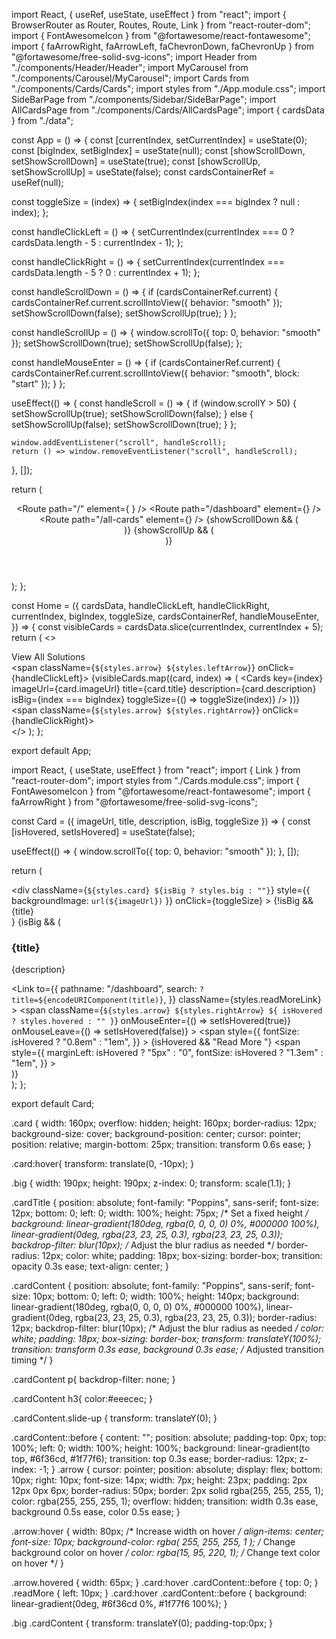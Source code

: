 import React, { useRef, useState, useEffect } from "react";
import { BrowserRouter as Router, Routes, Route, Link } from "react-router-dom";
import { FontAwesomeIcon } from "@fortawesome/react-fontawesome";
import { faArrowRight, faArrowLeft, faChevronDown, faChevronUp } from "@fortawesome/free-solid-svg-icons";
import Header from "./components/Header/Header";
import MyCarousel from "./components/Carousel/MyCarousel";
import Cards from "./components/Cards/Cards";
import styles from "./App.module.css";
import SideBarPage from "./components/Sidebar/SideBarPage";
import AllCardsPage from "./components/Cards/AllCardsPage";
import { cardsData } from "./data";

const App = () => {
  const [currentIndex, setCurrentIndex] = useState(0);
  const [bigIndex, setBigIndex] = useState(null);
  const [showScrollDown, setShowScrollDown] = useState(true);
  const [showScrollUp, setShowScrollUp] = useState(false);
  const cardsContainerRef = useRef(null);

  const toggleSize = (index) => {
    setBigIndex(index === bigIndex ? null : index);
  };

  const handleClickLeft = () => {
    setCurrentIndex(currentIndex === 0 ? cardsData.length - 5 : currentIndex - 1);
  };

  const handleClickRight = () => {
    setCurrentIndex(currentIndex === cardsData.length - 5 ? 0 : currentIndex + 1);
  };

  const handleScrollDown = () => {
    if (cardsContainerRef.current) {
      cardsContainerRef.current.scrollIntoView({ behavior: "smooth" });
      setShowScrollDown(false);
      setShowScrollUp(true);
    }
  };

  const handleScrollUp = () => {
    window.scrollTo({ top: 0, behavior: "smooth" });
    setShowScrollDown(true);
    setShowScrollUp(false);
  };

  const handleMouseEnter = () => {
    if (cardsContainerRef.current) {
      cardsContainerRef.current.scrollIntoView({ behavior: "smooth", block: "start" });
    }
  };

  useEffect(() => {
    const handleScroll = () => {
      if (window.scrollY > 50) {
        setShowScrollUp(true);
        setShowScrollDown(false);
      } else {
        setShowScrollUp(false);
        setShowScrollDown(true);
      }
    };

    window.addEventListener("scroll", handleScroll);
    return () => window.removeEventListener("scroll", handleScroll);
  }, []);

  return (
    <Router>
      <div className={styles.app}>
        <Header />
        <Routes>
          <Route
            path="/"
            element={
              <Home
                cardsData={cardsData}
                handleClickLeft={handleClickLeft}
                handleClickRight={handleClickRight}
                currentIndex={currentIndex}
                bigIndex={bigIndex}
                toggleSize={toggleSize}
                cardsContainerRef={cardsContainerRef}
                handleMouseEnter={handleMouseEnter}
              />
            }
          />
          <Route path="/dashboard" element={<SideBarPage />} />
          <Route
            path="/all-cards"
            element={<AllCardsPage cardsData={cardsData} cardsContainerRef={cardsContainerRef} />}
          />
        </Routes>
        {showScrollDown && (
          <div className={styles.scrollDownButton} onClick={handleScrollDown} title="Scroll Down">
            <FontAwesomeIcon icon={faChevronDown} />
          </div>
        )}
        {showScrollUp && (
          <div className={styles.scrollUpButton} onClick={handleScrollUp} title="Scroll Up">
            <FontAwesomeIcon icon={faChevronUp} />
          </div>
        )}
      </div>
    </Router>
  );
};

const Home = ({
  cardsData,
  handleClickLeft,
  handleClickRight,
  currentIndex,
  bigIndex,
  toggleSize,
  cardsContainerRef,
  handleMouseEnter,
}) => {
  const visibleCards = cardsData.slice(currentIndex, currentIndex + 5);
  return (
    <>
      <MyCarousel />
      <div
        className={styles.cardsContainer}
        ref={cardsContainerRef}
        onMouseEnter={handleMouseEnter}
      >
        <div className={styles.viewAllContainer}>
          <Link to="/all-cards" className={styles.viewAllButton}>
            View All Solutions <FontAwesomeIcon icon={faArrowRight} className={styles.icon} />
          </Link>
        </div>
        <span className={`${styles.arrow} ${styles.leftArrow}`} onClick={handleClickLeft}>
          <FontAwesomeIcon icon={faArrowLeft} title="Previous" />
        </span>
        {visibleCards.map((card, index) => (
          <Cards
            key={index}
            imageUrl={card.imageUrl}
            title={card.title}
            description={card.description}
            isBig={index === bigIndex}
            toggleSize={() => toggleSize(index)}
          />
        ))}
        <span className={`${styles.arrow} ${styles.rightArrow}`} onClick={handleClickRight}>
          <FontAwesomeIcon icon={faArrowRight} title="Next" />
        </span>
      </div>
    </>
  );
};

export default App;



import React, { useState, useEffect } from "react";
import { Link } from "react-router-dom";
import styles from "./Cards.module.css";
import { FontAwesomeIcon } from "@fortawesome/react-fontawesome";
import { faArrowRight } from "@fortawesome/free-solid-svg-icons";

const Card = ({ imageUrl, title, description, isBig, toggleSize }) => {
  const [isHovered, setIsHovered] = useState(false);

  useEffect(() => {
    window.scrollTo({ top: 0, behavior: "smooth" });
  }, []);

  return (
    <div className={styles.cardsContainer}>
      <div
        className={`${styles.card} ${isBig ? styles.big : ""}`}
        style={{ backgroundImage: `url(${imageUrl})` }}
        onClick={toggleSize}
      >
        {!isBig && <div className={styles.cardTitle}>{title}</div>}
        {isBig && (
          <div className={styles.cardContent}>
            <h3>{title}</h3>
            <p>{description}</p>
            <Link
              to={{
                pathname: "/dashboard",
                search: `?title=${encodeURIComponent(title)}`,
              }}
              className={styles.readMoreLink}
            >
              <span
                className={`${styles.arrow} ${styles.rightArrow} ${
                  isHovered ? styles.hovered : ""
                }`}
                onMouseEnter={() => setIsHovered(true)}
                onMouseLeave={() => setIsHovered(false)}
              >
                <span
                  style={{
                    fontSize: isHovered ? "0.8em" : "1em",
                  }}
                >
                  {isHovered && "Read More "}
                </span>
                <span
                  style={{
                    marginLeft: isHovered ? "5px" : "0",
                    fontSize: isHovered ? "1.3em" : "1em",
                  }}
                >
                  <FontAwesomeIcon icon={faArrowRight} />
                </span>
              </span>
            </Link>
          </div>
        )}
      </div>
    </div>
  );
};

export default Card;




.card {
  width: 160px;
  overflow: hidden;
  height: 160px;
  border-radius: 12px;
  background-size: cover;
  background-position: center;
  cursor: pointer;
  position: relative;
  margin-bottom: 25px;
  transition: transform 0.6s ease;
}

.card:hover{
  transform: translate(0, -10px);
}

.big {
  width: 190px;
  height: 190px;
  z-index: 0;
  transform: scale(1.1);
}

.cardTitle {
  position: absolute;
  font-family: "Poppins", sans-serif;
  font-size: 12px;
  bottom: 0;
  left: 0;
  width: 100%;
  height: 75px; /* Set a fixed height */
  background: linear-gradient(180deg, rgba(0, 0, 0, 0) 0%, #000000 100%),
    linear-gradient(0deg, rgba(23, 23, 25, 0.3), rgba(23, 23, 25, 0.3));
  backdrop-filter: blur(10px); /* Adjust the blur radius as needed */
  border-radius: 12px;
  color: white;
  padding: 18px;
  box-sizing: border-box;
  transition: opacity 0.3s ease;
  text-align: center;
}

.cardContent {
  position: absolute;
  font-family: "Poppins", sans-serif;
  font-size: 10px;
  bottom: 0;
  left: 0;
  width: 100%;
  height: 140px;
  background: linear-gradient(180deg, rgba(0, 0, 0, 0) 0%, #000000 100%),
    linear-gradient(0deg, rgba(23, 23, 25, 0.3), rgba(23, 23, 25, 0.3));
  border-radius: 12px;
    backdrop-filter: blur(10px); /* Adjust the blur radius as needed */
  color: white;
  padding: 18px;
  box-sizing: border-box;
  transform: translateY(100%);
  transition: transform 0.3s ease, background 0.3s ease; /* Adjusted transition timing */
}

.cardContent p{
  backdrop-filter: none;
}

.cardContent h3{
  color:#eeecec;
}

.cardContent.slide-up {
  transform: translateY(0);
}

.cardContent::before {
  content: "";
  position: absolute;
  padding-top: 0px;
  top: 100%;
  left: 0;
  width: 100%;
  height: 100%;
  background: linear-gradient(to top, #6f36cd, #1f77f6);
  transition: top 0.3s ease;
  border-radius: 12px;
  z-index: -1;
}
.arrow {
 cursor: pointer;
    position: absolute;
    display: flex;
    bottom: 10px;
    right: 10px;
    font-size: 14px;
    width: 7px;
    height: 23px;
    padding: 2px 12px 0px 6px;
    border-radius: 50px;
    border: 2px solid rgba(255, 255, 255, 1);
    color: rgba(255, 255, 255, 1);
    overflow: hidden;
    transition: width 0.3s ease, background 0.5s ease, color 0.5s ease;
}

.arrow:hover {
  width: 80px; /* Increase width on hover */
  align-items: center;
  font-size: 10px;
  background-color: rgba(
    255,
    255,
    255,
    1
  ); /* Change background color on hover */
  color: rgba(15, 95, 220, 1); /* Change text color on hover */
}

.arrow.hovered {
  width: 65px;
}
.card:hover .cardContent::before {
  top: 0;
}
.readMore {
  left: 10px;
}
.card:hover .cardContent::before {
  background: linear-gradient(0deg, #6f36cd 0%, #1f77f6 100%);
}

.big .cardContent {
  transform: translateY(0);
  padding-top:0px;
}
